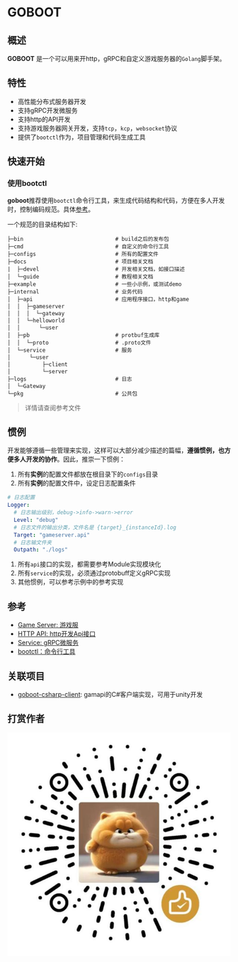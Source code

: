 # GOBOOT

## 概述

**GOBOOT** 是一个可以用来开http，gRPC和自定义游戏服务器的`Golang`脚手架。

## 特性

* 高性能分布式服务器开发
* 支持gRPC开发微服务
* 支持http的API开发
* 支持游戏服务器网关开发，支持`tcp`，`kcp`，`websocket`协议
* 提供了`bootctl`作为，项目管理和代码生成工具

## 快速开始

### 使用bootctl

**goboot**推荐使用`bootctl`命令行工具，来生成代码结构和代码，方便在多人开发时，控制编码规范。具体[参考](./docs/guide/bootctl.md)。

一个规范的目录结构如下:

```
├─bin                             # build之后的发布包
├─cmd                             # 自定义的命令行工具
├─configs                         # 所有的配置文件
├─docs                            # 项目相关文档
|  ├─devel                        # 开发相关文档，如接口描述
│  └─guide                        # 教程相关文档
├─example                         # 一些小示例，或测试demo
├─internal                        # 业务代码
│  ├─api                          # 应用程序接口，http和game
│  │  ├─gameserver
│  │  │  └─gateway
│  │  └─helloworld
│  │      └─user
│  ├─pb                           # protbuf生成库
│  │  └─proto                     # .proto文件
│  └─service                      # 服务
│      └─user
│          ├─client
│          └─server
├─logs                            # 日志
│  └─Gateway
└─pkg                             # 公共包
```

> 详情请查阅参考文件

## 惯例

开发能够遵循一些管理来实现，这样可以大部分减少描述的篇幅，**遵循惯例，也方便多人开发的协作**。因此，推崇一下惯例：

1. 所有**实例**的配置文件都放在根目录下的`configs`目录
2. 所有**实例**的配置文件中，设定日志配置条件
```yaml
# 日志配置
Logger:
  # 日志输出级别，debug->info->warn->error
  Level: "debug"
  # 日志文件的输出分类，文件名是 {target}_{instanceId}.log
  Target: "gameserver.api"
  # 日志输文件夹
  Outpath: "./logs"
```
1. 所有`api`接口的实现，都需要参考Module实现模块化
2. 所有`service`的实现，必须通过protobuff定义gRPC实现
3. 其他惯例，可以参考示例中的参考实现

## 参考

* [Game Server: 游戏服](./docs/guide/gameserver.md)
* [HTTP API: http开发Api接口](./docs/guide/httpapi.md)
* [Service: gRPC微服务](./docs/guide/service.md)
* [bootctl：命令行工具](./docs/guide/bootctl.md)

## 关联项目

* [goboot-csharp-client](https://github.com/trainking/goboot-csharp-client): gamapi的C#客户端实现，可用于unity开发

## 打赏作者

![打赏](./docs/guide/image/w_20230424115445.png)

